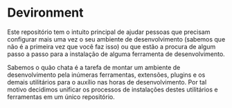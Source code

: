 # Devironment

<p>Este repositório tem o intuito principal de ajudar pessoas que precisam configurar mais uma vez o seu ambiente de desenvolvimento (sabemos que não é a primeira vez que você faz isso) ou que estão a procura de algum passo a passo para a instalação de alguma ferramenta de desenvolvimento.</p>

<p>Sabemos o quão chata é a tarefa de montar um ambiente de desenvolvimento pela inúmeras ferramentas, extensões, plugins e os demais utilitários para o auxílio nas horas de desenvolvimento. Por tal motivo decidimos unificar os processos de instalações destes utilitários e ferramentas em um único repositório.</p>

<p></p>

